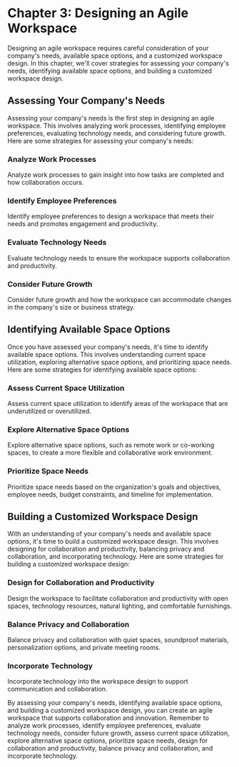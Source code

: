 Chapter 3: Designing an Agile Workspace
=======================================

Designing an agile workspace requires careful consideration of your company's needs, available space options, and a customized workspace design. In this chapter, we'll cover strategies for assessing your company's needs, identifying available space options, and building a customized workspace design.

Assessing Your Company's Needs
------------------------------

Assessing your company's needs is the first step in designing an agile workspace. This involves analyzing work processes, identifying employee preferences, evaluating technology needs, and considering future growth. Here are some strategies for assessing your company's needs:

### Analyze Work Processes

Analyze work processes to gain insight into how tasks are completed and how collaboration occurs.

### Identify Employee Preferences

Identify employee preferences to design a workspace that meets their needs and promotes engagement and productivity.

### Evaluate Technology Needs

Evaluate technology needs to ensure the workspace supports collaboration and productivity.

### Consider Future Growth

Consider future growth and how the workspace can accommodate changes in the company's size or business strategy.

Identifying Available Space Options
-----------------------------------

Once you have assessed your company's needs, it's time to identify available space options. This involves understanding current space utilization, exploring alternative space options, and prioritizing space needs. Here are some strategies for identifying available space options:

### Assess Current Space Utilization

Assess current space utilization to identify areas of the workspace that are underutilized or overutilized.

### Explore Alternative Space Options

Explore alternative space options, such as remote work or co-working spaces, to create a more flexible and collaborative work environment.

### Prioritize Space Needs

Prioritize space needs based on the organization's goals and objectives, employee needs, budget constraints, and timeline for implementation.

Building a Customized Workspace Design
--------------------------------------

With an understanding of your company's needs and available space options, it's time to build a customized workspace design. This involves designing for collaboration and productivity, balancing privacy and collaboration, and incorporating technology. Here are some strategies for building a customized workspace design:

### Design for Collaboration and Productivity

Design the workspace to facilitate collaboration and productivity with open spaces, technology resources, natural lighting, and comfortable furnishings.

### Balance Privacy and Collaboration

Balance privacy and collaboration with quiet spaces, soundproof materials, personalization options, and private meeting rooms.

### Incorporate Technology

Incorporate technology into the workspace design to support communication and collaboration.

By assessing your company's needs, identifying available space options, and building a customized workspace design, you can create an agile workspace that supports collaboration and innovation. Remember to analyze work processes, identify employee preferences, evaluate technology needs, consider future growth, assess current space utilization, explore alternative space options, prioritize space needs, design for collaboration and productivity, balance privacy and collaboration, and incorporate technology.
